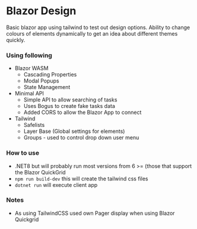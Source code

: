 # Blazor Design

Basic blazor app using tailwind to test out design options.  Ability to change colours of elements dynamically to get an idea about different themes quickly.

### Using following
- Blazor WASM
  - Cascading Properties
  - Modal Popups
  - State Management
- Minimal API
  - Simple API to allow searching of tasks
  - Uses Bogus to create fake tasks data
  - Added CORS to allow the Blazor App to connect
- Tailwind
  - Safelists
  - Layer Base (Global settings for elements)
  - Groups - used to control drop down user menu
 
### How to use

- .NET8 but will probably run most versions from 6 >= (those that support the Blazor QuickGrid
- `npm run build-dev` this will create the tailwind css files 
- `dotnet run` will execute client app

### Notes
- As using TailwindCSS used own Pager display when using Blazor Quickgrid
